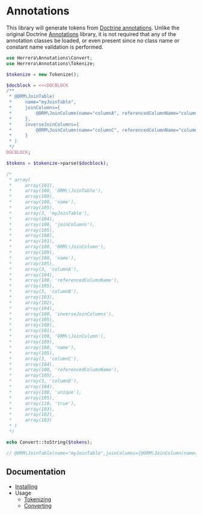 Annotations
===========

This library will generate tokens from [Doctrine annotations][]. Unlike the
original Doctrine [Annotations][] library, it is not required that any of the
annotation classes be loaded, or even present since no class name or constant
name validation is performed.

```php
use Herrera\Annotations\Convert;
use Herrera\Annotations\Tokenize;

$tokenize = new Tokenize();

$docblock = <<<DOCBLOCK
/**
 * @ORM\JoinTable(
 *     name="myJoinTable",
 *     joinColumns={
 *         @ORM\JoinColumn(name="columnA", referencedColumnName="columnB")
 *     },
 *     inverseJoinColumns={
 *         @ORM\JoinColumn(name="columnC", referencedColumnName="columnD", unique=true)
 *     }
 * )
 */
DOCBLOCK;

$tokens = $tokenize->parse($docblock);

/*
 * array(
 *     array(101),
 *     array(100, 'ORM\\JoinTable'),
 *     array(109),
 *     array(100, 'name'),
 *     array(105),
 *     array(3, 'myJoinTable'),
 *     array(104),
 *     array(100, 'joinColumns'),
 *     array(105),
 *     array(108),
 *     array(101),
 *     array(100, 'ORM\\JoinColumn'),
 *     array(109),
 *     array(100, 'name'),
 *     array(105),
 *     array(3, 'columnA'),
 *     array(104),
 *     array(100, 'referencedColumnName'),
 *     array(105),
 *     array(3, 'columnB'),
 *     array(103),
 *     array(102),
 *     array(104),
 *     array(100, 'inverseJoinColumns'),
 *     array(105),
 *     array(108),
 *     array(101),
 *     array(100, 'ORM\\JoinColumn'),
 *     array(109),
 *     array(100, 'name'),
 *     array(105),
 *     array(3, 'columnC'),
 *     array(104),
 *     array(100, 'referencedColumnName'),
 *     array(105),
 *     array(3, 'columnD'),
 *     array(104),
 *     array(100, 'unique'),
 *     array(105),
 *     array(110, 'true'),
 *     array(103),
 *     array(102),
 *     array(103)
 * )
 */

echo Convert::toString($tokens);

// @ORM\JoinTable(name="myJoinTable",joinColumns={@ORM\JoinColumn(name="columnA",referencedColumnName="columnB")},inverseJoinColumns={@ORM\JoinColumn(name="columnC",referencedColumnName="columnD",unique=true)})
```

Documentation
-------------

- [Installing][]
- Usage
    - [Tokenizing][]
    - [Converting][]

[Doctrine annotations]: http://docs.doctrine-project.org/projects/doctrine-common/en/latest/reference/annotations.html
[Annotations]: https://github.com/doctrine/annotations
[Installing]: docs/00-Installing.md
[Tokenizing]: docs/01-Tokenizing.md
[Converting]: docs/02-Converting.md
